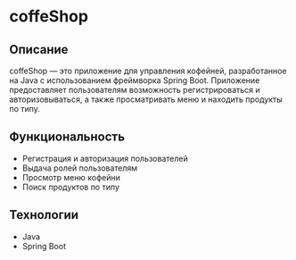 # coffeShop

## Описание
coffeShop — это приложение для управления кофейней, разработанное на Java с использованием фреймворка Spring Boot. Приложение предоставляет пользователям возможность регистрироваться и авторизовываться, а также просматривать меню и находить продукты по типу.

## Функциональность
- Регистрация и авторизация пользователей
- Выдача ролей пользователям
- Просмотр меню кофейни
- Поиск продуктов по типу

## Технологии
- Java
- Spring Boot
